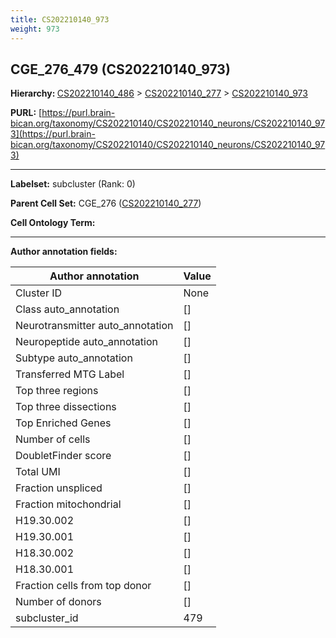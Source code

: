 ```yaml
---
title: CS202210140_973
weight: 973
---
```

## CGE_276_479 (CS202210140_973)
<b>Hierarchy: </b>
[CS202210140_486](../CS202210140_486) >
[CS202210140_277](../CS202210140_277) >
[CS202210140_973](../CS202210140_973)

**PURL:** [https://purl.brain-bican.org/taxonomy/CS202210140/CS202210140_neurons/CS202210140_973](https://purl.brain-bican.org/taxonomy/CS202210140/CS202210140_neurons/CS202210140_973)

---


**Labelset:** subcluster (Rank: 0)

**Parent Cell Set:** CGE_276 ([CS202210140_277](../CS202210140_277))



**Cell Ontology Term:** 

[MARKER GENES.]: #


---

[TRANSFERRED ANNOTATIONS.]: #


[AUTHOR ANNOTATION FIELDS.]: #


**Author annotation fields:**

| Author annotation | Value |
|-------------------|-------|
|Cluster ID|None|
|Class auto_annotation|[]|
|Neurotransmitter auto_annotation|[]|
|Neuropeptide auto_annotation|[]|
|Subtype auto_annotation|[]|
|Transferred MTG Label|[]|
|Top three regions|[]|
|Top three dissections|[]|
|Top Enriched Genes|[]|
|Number of cells|[]|
|DoubletFinder score|[]|
|Total UMI|[]|
|Fraction unspliced|[]|
|Fraction mitochondrial|[]|
|H19.30.002|[]|
|H19.30.001|[]|
|H18.30.002|[]|
|H18.30.001|[]|
|Fraction cells from top donor|[]|
|Number of donors|[]|
|subcluster_id|479|
